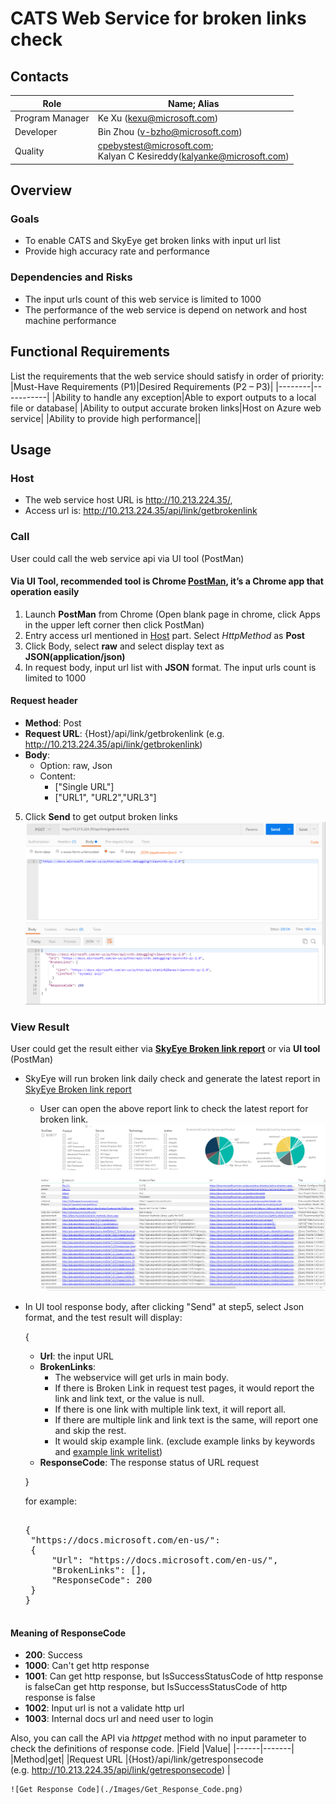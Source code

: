 # CATS Web Service for broken links check

## <a id='contacts'></a> Contacts
|Role|Name; Alias|
|-----|----------|
|Program Manager|Ke Xu (kexu@microsoft.com)|
|Developer|Bin Zhou (v-bzho@microsoft.com)|
|Quality|cpebystest@microsoft.com;<br>Kalyan C Kesireddy(kalyanke@microsoft.com)|

## <a id='overview'></a>Overview
### Goals

* To enable CATS and SkyEye get broken links with input url list
* Provide high accuracy rate and performance

### Dependencies and Risks
* The input urls count of this web service is limited to 1000
* The performance of the web service is depend on network and host machine performance

## <a id='requirement'></a> Functional Requirements
List the requirements that the web service should satisfy in order of priority:
|Must-Have Requirements (P1)|Desired Requirements (P2 – P3)|
|--------|-----------|
|Ability to handle any exception|Able to export outputs to a local file or database|
|Ability to output accurate broken links|Host on Azure web service|
|Ability to provide high performance||

## <a id='usage'></a> Usage
### <a id='host'></a> Host
* The web service host URL is http://10.213.224.35/, 
* Access url is: http://10.213.224.35/api/link/getbrokenlink

### Call
User could call the web service api via UI tool (PostMan)

#### Via UI Tool, recommended tool is Chrome [PostMan](https://www.getpostman.com/), it’s a Chrome app that operation easily
1. Launch **PostMan** from Chrome (Open blank page in chrome, click Apps in the upper left corner then click PostMan)
2. Entry access url mentioned in [Host](#host) part. Select *HttpMethod* as **Post**
3. Click Body, select **raw** and select display text as **JSON(application/json)**
4. In request body, input url list with **JSON** format. The input urls count is limited to 1000

#### Request header
   - **Method**: Post
   - **Request URL**: {Host}/api/link/getbrokenlink  (e.g. http://10.213.224.35/api/link/getbrokenlink)
   - **Body**:
     - Option: raw, Json 
     - Content: 
       - ["Single URL"]
       - ["URL1", "URL2","URL3"]   
5. Click **Send** to get output broken links
![Call Web Service Througn PostMan image](./Images/Call_Web_Service_Through_PostMan.png)

### View Result
 User could get the result either via [**SkyEye Broken link report**](http://aka.ms/skyeye/brokenlink) or via **UI tool** (PostMan)
 - SkyEye will run broken link daily check and generate the latest report in [SkyEye Broken link report](http://aka.ms/skyeye/brokenlink)
   - User can open the above report link to check the latest report for broken link.
   ![The_Latest_SkyeEyeBrokenLink_Report](./Images/The_Latest_SkyeEyeBrokenLink_Report.png)
  
 - In UI tool response body, after clicking "Send" at step5, select Json format, and the test result will display:
   
   {
     - **Url**: the input URL   
     - **BrokenLinks**: 
        * The webservice will get urls in main body. 
        * If there is Broken Link in request test pages, it would report the link and link text, or the value is null.
        * If there is one link with multiple link text, it will report all.
        * If there are multiple link and link text is the same, will report one and skip the rest.
        * It would skip example link. (exclude example links by keywords and [example link writelist](https://review.docs.microsoft.com/en-us/help/onboard/example-link-white-list))
     - **ResponseCode**: The response status of URL request
     
    }
    
   for example:   
   <pre> 
   {
    "https://docs.microsoft.com/en-us/": 
    {
        "Url": "https://docs.microsoft.com/en-us/",
        "BrokenLinks": [],
        "ResponseCode": 200
    }
   }
    </pre>
    
 #### Meaning of ResponseCode
  - **200**: Success
  - **1000**: Can't get http response
  - **1001**: Can get http response, but IsSuccessStatusCode of http response is falseCan get http response, but IsSuccessStatusCode of http response is false
  - **1002**: Input url is not a validate http url
  - **1003**: Internal docs url and need user to login
    
 Also, you can call the API via *httpget* method with no input parameter to check the definitions of response code.
    |Field	|Value|
    |------|-------|
	|Method|get|
	|Request URL	|{Host}/api/link/getresponsecode <br>(e.g. http://10.213.224.35/api/link/getresponsecode) |

    ![Get Response Code](./Images/Get_Response_Code.png)   


